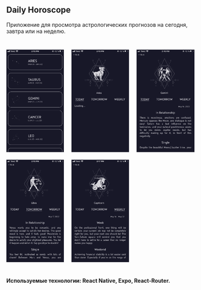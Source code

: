 ## **Daily Horoscope**

Приложение для просмотра астрологических прогнозов на сегодня, завтра или на неделю.

<div style='margin-top: 40px'></div>

<div style='display: flex; gap: 20px'> 
    <img src='./assets/screenshots/menu.png' 
    style='width: 30%; height: 30%' />
    <img src='./assets/screenshots/aries-loading.png'
    style='width: 30%; height: 30%' />
    <img src='./assets/screenshots/gemini-today.png'
    style='width: 30%; height: 30%' />
</div>

<div style='margin-top: 20px'></div>

<div style='display: flex; gap: 20px'>
    <img src='./assets/screenshots/libra-tomorrow.png'
    style='width: 30%; height: 30%' />
    <img src='./assets/screenshots/capricorn-weekly.png'
    style='width: 30%; height: 30%' />
</div>

<div style='margin-top: 40px'></div>

**Используемые технологии: React Native, Expo, React-Router.**